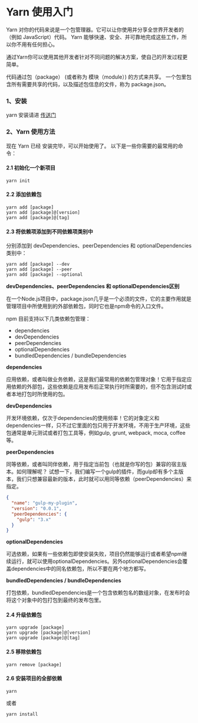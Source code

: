 # Yarn 使用入门

Yarn 对你的代码来说是一个包管理器。它可以让你使用并分享全世界开发者的（例如 JavaScript）代码。 Yarn 能够快速、安全、并可靠地完成这些工作，所以你不用有任何担心。

通过Yarn你可以使用其他开发者针对不同问题的解决方案，使自己的开发过程更简单。 

代码通过包（package） (或者称为 模块（module）) 的方式来共享。 一个包里包含所有需要共享的代码，以及描述包信息的文件，称为 package.json。

### 1、安装

yarn 安装请进 [传送门](https://yarn.bootcss.com/docs/install/#mac-stable)

### 2、Yarn 使用方法

现在 Yarn 已经 安装完毕，可以开始使用了。 以下是一些你需要的最常用的命令：

#### 2.1 初始化一个新项目

```
yarn init
```

#### 2.2 添加依赖包

```
yarn add [package]
yarn add [package]@[version]
yarn add [package]@[tag]
```


#### 2.3 将依赖项添加到不同依赖项类别中

分别添加到 devDependencies、peerDependencies 和 optionalDependencies 类别中：

```
yarn add [package] --dev
yarn add [package] --peer
yarn add [package] --optional
```

**devDependencies、peerDependencies 和 optionalDependencies区别**

在一个Node.js项目中，package.json几乎是一个必须的文件，它的主要作用就是管理项目中所使用到的外部依赖包，同时它也是npm命令的入口文件。

npm 目前支持以下几类依赖包管理：

+ dependencies
+ devDependencies
+ peerDependencies
+ optionalDependencies
+ bundledDependencies / bundleDependencies

**dependencies**

应用依赖，或者叫做业务依赖，这是我们最常用的依赖包管理对象！它用于指定应用依赖的外部包，这些依赖是应用发布后正常执行时所需要的，但不包含测试时或者本地打包时所使用的包。

**devDependencies**

开发环境依赖，仅次于dependencies的使用频率！它的对象定义和dependencies一样，只不过它里面的包只用于开发环境，不用于生产环境，这些包通常是单元测试或者打包工具等，例如gulp, grunt, webpack, moca, coffee等。

**peerDependencies**

同等依赖，或者叫同伴依赖，用于指定当前包（也就是你写的包）兼容的宿主版本。如何理解呢？ 试想一下，我们编写一个gulp的插件，而gulp却有多个主版本，我们只想兼容最新的版本，此时就可以用同等依赖（peerDependencies）来指定。

```json
{
  "name": "gulp-my-plugin",
  "version": "0.0.1",
  "peerDependencies": {
    "gulp": "3.x"
  }
}
```

**optionalDependencies**

可选依赖，如果有一些依赖包即使安装失败，项目仍然能够运行或者希望npm继续运行，就可以使用optionalDependencies。另外optionalDependencies会覆盖dependencies中的同名依赖包，所以不要在两个地方都写。

**bundledDependencies / bundleDependencies**

打包依赖，bundledDependencies是一个包含依赖包名的数组对象，在发布时会将这个对象中的包打包到最终的发布包里。

#### 2.4 升级依赖包

```
yarn upgrade [package]
yarn upgrade [package]@[version]
yarn upgrade [package]@[tag]
```

#### 2.5 移除依赖包

```
yarn remove [package]
```

#### 2.6 安装项目的全部依赖

```
yarn
```

或者

```
yarn install
```

